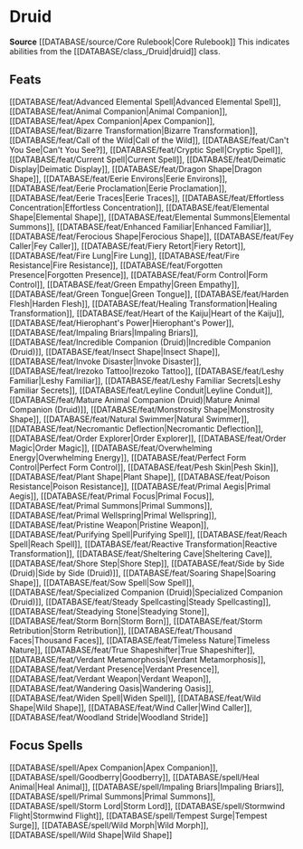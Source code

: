 ﻿---
id: '52'
name: Druid
rarity: Common
source: '[[DATABASE/source/Core Rulebook|Core Rulebook]]'
trait:
- Druid
type: Trait

---
# Druid

**Source** [[DATABASE/source/Core Rulebook|Core Rulebook]] 
This indicates abilities from the [[DATABASE/class_/Druid|druid]] class.

## Feats

[[DATABASE/feat/Advanced Elemental Spell|Advanced Elemental Spell]], [[DATABASE/feat/Animal Companion|Animal Companion]], [[DATABASE/feat/Apex Companion|Apex Companion]], [[DATABASE/feat/Bizarre Transformation|Bizarre Transformation]], [[DATABASE/feat/Call of the Wild|Call of the Wild]], [[DATABASE/feat/Can't You See|Can't You See?]], [[DATABASE/feat/Cryptic Spell|Cryptic Spell]], [[DATABASE/feat/Current Spell|Current Spell]], [[DATABASE/feat/Deimatic Display|Deimatic Display]], [[DATABASE/feat/Dragon Shape|Dragon Shape]], [[DATABASE/feat/Eerie Environs|Eerie Environs]], [[DATABASE/feat/Eerie Proclamation|Eerie Proclamation]], [[DATABASE/feat/Eerie Traces|Eerie Traces]], [[DATABASE/feat/Effortless Concentration|Effortless Concentration]], [[DATABASE/feat/Elemental Shape|Elemental Shape]], [[DATABASE/feat/Elemental Summons|Elemental Summons]], [[DATABASE/feat/Enhanced Familiar|Enhanced Familiar]], [[DATABASE/feat/Ferocious Shape|Ferocious Shape]], [[DATABASE/feat/Fey Caller|Fey Caller]], [[DATABASE/feat/Fiery Retort|Fiery Retort]], [[DATABASE/feat/Fire Lung|Fire Lung]], [[DATABASE/feat/Fire Resistance|Fire Resistance]], [[DATABASE/feat/Forgotten Presence|Forgotten Presence]], [[DATABASE/feat/Form Control|Form Control]], [[DATABASE/feat/Green Empathy|Green Empathy]], [[DATABASE/feat/Green Tongue|Green Tongue]], [[DATABASE/feat/Harden Flesh|Harden Flesh]], [[DATABASE/feat/Healing Transformation|Healing Transformation]], [[DATABASE/feat/Heart of the Kaiju|Heart of the Kaiju]], [[DATABASE/feat/Hierophant's Power|Hierophant's Power]], [[DATABASE/feat/Impaling Briars|Impaling Briars]], [[DATABASE/feat/Incredible Companion (Druid)|Incredible Companion (Druid)]], [[DATABASE/feat/Insect Shape|Insect Shape]], [[DATABASE/feat/Invoke Disaster|Invoke Disaster]], [[DATABASE/feat/Irezoko Tattoo|Irezoko Tattoo]], [[DATABASE/feat/Leshy Familiar|Leshy Familiar]], [[DATABASE/feat/Leshy Familiar Secrets|Leshy Familiar Secrets]], [[DATABASE/feat/Leyline Conduit|Leyline Conduit]], [[DATABASE/feat/Mature Animal Companion (Druid)|Mature Animal Companion (Druid)]], [[DATABASE/feat/Monstrosity Shape|Monstrosity Shape]], [[DATABASE/feat/Natural Swimmer|Natural Swimmer]], [[DATABASE/feat/Necromantic Deflection|Necromantic Deflection]], [[DATABASE/feat/Order Explorer|Order Explorer]], [[DATABASE/feat/Order Magic|Order Magic]], [[DATABASE/feat/Overwhelming Energy|Overwhelming Energy]], [[DATABASE/feat/Perfect Form Control|Perfect Form Control]], [[DATABASE/feat/Pesh Skin|Pesh Skin]], [[DATABASE/feat/Plant Shape|Plant Shape]], [[DATABASE/feat/Poison Resistance|Poison Resistance]], [[DATABASE/feat/Primal Aegis|Primal Aegis]], [[DATABASE/feat/Primal Focus|Primal Focus]], [[DATABASE/feat/Primal Summons|Primal Summons]], [[DATABASE/feat/Primal Wellspring|Primal Wellspring]], [[DATABASE/feat/Pristine Weapon|Pristine Weapon]], [[DATABASE/feat/Purifying Spell|Purifying Spell]], [[DATABASE/feat/Reach Spell|Reach Spell]], [[DATABASE/feat/Reactive Transformation|Reactive Transformation]], [[DATABASE/feat/Sheltering Cave|Sheltering Cave]], [[DATABASE/feat/Shore Step|Shore Step]], [[DATABASE/feat/Side by Side (Druid)|Side by Side (Druid)]], [[DATABASE/feat/Soaring Shape|Soaring Shape]], [[DATABASE/feat/Sow Spell|Sow Spell]], [[DATABASE/feat/Specialized Companion (Druid)|Specialized Companion (Druid)]], [[DATABASE/feat/Steady Spellcasting|Steady Spellcasting]], [[DATABASE/feat/Steadying Stone|Steadying Stone]], [[DATABASE/feat/Storm Born|Storm Born]], [[DATABASE/feat/Storm Retribution|Storm Retribution]], [[DATABASE/feat/Thousand Faces|Thousand Faces]], [[DATABASE/feat/Timeless Nature|Timeless Nature]], [[DATABASE/feat/True Shapeshifter|True Shapeshifter]], [[DATABASE/feat/Verdant Metamorphosis|Verdant Metamorphosis]], [[DATABASE/feat/Verdant Presence|Verdant Presence]], [[DATABASE/feat/Verdant Weapon|Verdant Weapon]], [[DATABASE/feat/Wandering Oasis|Wandering Oasis]], [[DATABASE/feat/Widen Spell|Widen Spell]], [[DATABASE/feat/Wild Shape|Wild Shape]], [[DATABASE/feat/Wind Caller|Wind Caller]], [[DATABASE/feat/Woodland Stride|Woodland Stride]]

## Focus Spells

[[DATABASE/spell/Apex Companion|Apex Companion]], [[DATABASE/spell/Goodberry|Goodberry]], [[DATABASE/spell/Heal Animal|Heal Animal]], [[DATABASE/spell/Impaling Briars|Impaling Briars]], [[DATABASE/spell/Primal Summons|Primal Summons]], [[DATABASE/spell/Storm Lord|Storm Lord]], [[DATABASE/spell/Stormwind Flight|Stormwind Flight]], [[DATABASE/spell/Tempest Surge|Tempest Surge]], [[DATABASE/spell/Wild Morph|Wild Morph]], [[DATABASE/spell/Wild Shape|Wild Shape]]